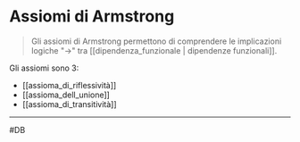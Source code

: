 # Assiomi di Armstrong
> Gli assiomi di Armstrong permettono di comprendere le implicazioni logiche "$\rightarrow$" tra [[dipendenza_funzionale | dipendenze funzionali]].

Gli assiomi sono 3:
- [[assioma_di_riflessività]]
- [[assioma_dell_unione]]
- [[assioma_di_transitività]]

---
#DB